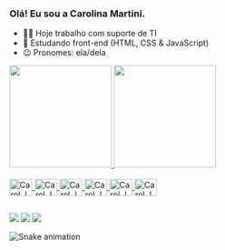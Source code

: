 ### Olá! Eu sou a Carolina Martini.

- 👩‍💻 Hoje trabalho com suporte de TI
- 📜 Estudando front-end (HTML, CSS & JavaScript)
- 😉 Pronomes: ela/dela

<div>
  <a href="https://github.com/canudrinkme">
  <img height="180cm" src="https://github-readme-stats.vercel.app/api?username=canudrinkme&https://github-readme-stats.vercel.app/api?username=canudrinkme&count_private=true&https://github-readme-stats.vercel.app/api?username=canudrinkme&show_icons=true&https://github-readme-stats.vercel.app/api?username=canudrinkme&show_icons=true&theme=tokyonight"/>
  <img height="180cm" src="https://github-readme-stats.vercel.app/api/top-langs/?username=canudrinkme&layout-compact&theme=tokyonight"/>
</div>
  
  <div style="display: inline_block"><br>
    <img align="center" alt="Carol.Js" height="30" width="40" src="https://cdn.jsdelivr.net/gh/devicons/devicon/icons/html5/html5-original.svg">
    <img align="center" alt="Carol.Js" height="30" width="40" src="https://cdn.jsdelivr.net/gh/devicons/devicon/icons/javascript/javascript-original.svg">
    <img align="center" alt="Carol.Js" height="30" width="40" src="https://cdn.jsdelivr.net/gh/devicons/devicon/icons/css3/css3-original.svg">
    <img align="center" alt="Carol.Js" height="30" width="40" src="https://cdn.jsdelivr.net/gh/devicons/devicon/icons/vscode/vscode-original.svg">
    <img align="center" alt="Carol.Js" height="30" width="40" src="https://cdn.jsdelivr.net/gh/devicons/devicon/icons/typescript/typescript-original.svg">
    <img align="center" alt="Carol.Js" height="30" width="40" src="https://cdn.jsdelivr.net/gh/devicons/devicon/icons/python/python-original.svg">
  </div>

  ##
  
  <div>
    <a href="mailto:carolina.martini0205@gmail.com"><img src="https://img.shields.io/badge/Gmail-D14836?style=for-the-badge&logo=gmail&logoColor=white" target="blank"></a>
    <a href="https://www.linkedin.com/in/carolina-martini-4a93a81b2/" target="blank"><img src="https://img.shields.io/badge/LinkedIn-0077B5?style=for-the-badge&logo=linkedin&logoColor=white" target="blank"></a>
    <a href="https://www.instagram.com/canudrinkme/" target="blank"><img src="https://img.shields.io/badge/Instagram-E4405F?style=for-the-badge&logo=instagram&logoColor=white" target="blank"></a>
  </div>
    
 ![Snake animation](https://github.com/canudrinkme/carolinamartini/blob/output/github-contribution-grid-snake.svg) 
